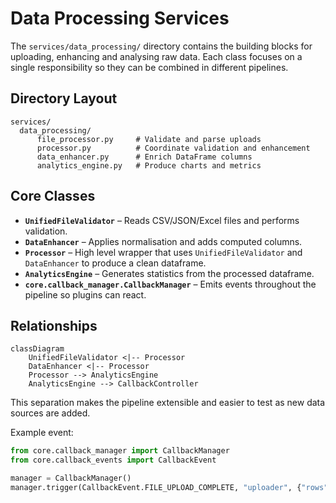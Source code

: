 # Data Processing Services

The `services/data_processing/` directory contains the building blocks for uploading, enhancing and analysing raw data.  Each class focuses on a single responsibility so they can be combined in different pipelines.

## Directory Layout

```
services/
  data_processing/
      file_processor.py     # Validate and parse uploads
      processor.py          # Coordinate validation and enhancement
      data_enhancer.py      # Enrich DataFrame columns
      analytics_engine.py   # Produce charts and metrics
```

## Core Classes

- **`UnifiedFileValidator`** – Reads CSV/JSON/Excel files and performs validation.
- **`DataEnhancer`** – Applies normalisation and adds computed columns.
- **`Processor`** – High level wrapper that uses `UnifiedFileValidator` and `DataEnhancer` to produce a clean dataframe.
- **`AnalyticsEngine`** – Generates statistics from the processed dataframe.
- **``core.callback_manager.CallbackManager``** – Emits events throughout the pipeline so plugins can react.

## Relationships

```mermaid
classDiagram
    UnifiedFileValidator <|-- Processor
    DataEnhancer <|-- Processor
    Processor --> AnalyticsEngine
    AnalyticsEngine --> CallbackController
```

This separation makes the pipeline extensible and easier to test as new data sources are added.

Example event:
```python
from core.callback_manager import CallbackManager
from core.callback_events import CallbackEvent

manager = CallbackManager()
manager.trigger(CallbackEvent.FILE_UPLOAD_COMPLETE, "uploader", {"rows": len(df)})
```
